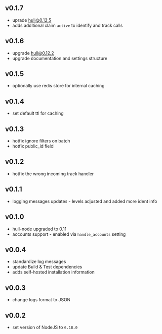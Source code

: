 ## v0.1.7
- uprade hull@0.12.5
- adds additional claim `active` to identify and track calls

## v0.1.6
- upgrade hull@0.12.2
- upgrade documentation and settings structure

## v0.1.5
- optionally use redis store for internal caching

## v0.1.4
- set default ttl for caching

## v0.1.3
- hotfix ignore filters on batch
- hotfix public_id field

## v0.1.2
- hotfix the wrong incoming track handler

## v0.1.1
- logging messages updates - levels adjusted and added more ident info

## v0.1.0
- hull-node upgraded to 0.11
- accounts support - enabled via `handle_accounts` setting

## v0.0.4
- standardize log messages
- update Build & Test dependencies
- adds self-hosted installation information

## v0.0.3
- change logs format to JSON

## v0.0.2
- set version of NodeJS to `6.10.0`
